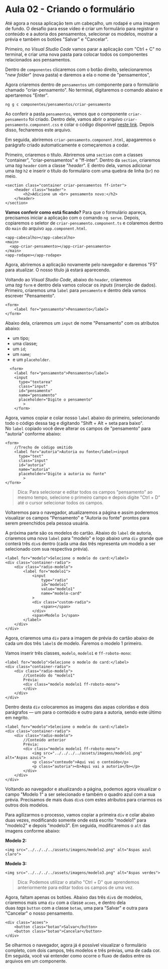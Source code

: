 # Aula 02 - Criando o formulário

Até agora a nossa aplicação tem um cabeçalho, um rodapé e uma imagem de fundo. O desafio para esse vídeo é criar um formulário para registrar o conteúdo e a autoria dos pensamentos, selecionar os modelos, mostrar a prévia e também os botões "Salvar" e "Cancelar".

Primeiro, no *Visual Studio Code* vamos parar a aplicação com "Ctrl + C" no terminal, e criar uma nova pasta para colocar todos os componentes relacionados aos pensamentos.

Dentro de `componentes` clicaremos com o botão direito, selecionaremos "*new folder*" (nova pasta) e daremos a ela o nome de "pensamentos",

Agora criaremos dentro de `pensamentos` um componente para o formulário chamado "criar-pensamento". No terminal, digitaremos o comando abaixo e apertaremos "Enter".

```
ng g c componentes/pensamentos/criar-pensamento
```

Ao conferir a pasta `pensamentos`, vemos que o componente `criar-pensamento` foi criado. Dentro dele, vamos abrir o arquivo `criar-pensamento.component.css` e colar o código disponível [neste link](https://github.com/alura-cursos/2438-angular-memoteca/blob/aula-2/src/app/componentes/pensamentos/criar-pensamento/criar-pensamento.component.css). Depois disso, fecharemos este arquivo.

Em seguida, abriremos `criar-pensamento.component.html`, apagaremos o parágrafo criado automaticamente e começaremos a codar.

Primeiro, criaremos o título. Abriremos uma `section` com a classes "container", "criar-pensamentos" e "ff-inter". Dentro da `section`, criaremos uma *tag* `header` com a classe "*header*". E dentro dela, vamos adicionar uma *tag* `h2` e inserir o título do formulário com uma quebra de linha (`br`) no meio.

```
<section class="container criar-pensamentos ff-inter">
    <header class="header">
        <h2>Adicione um <br> pensamento novo:</h2>
    </header>
</section>
```

**Vamos conferir como está ficando?** Para que o formulário apareça, precisamos iniciar a aplicação com o comando `ng serve`. Depois, copiaremos o seletor de `criar-pensamento.component.ts` e colaremos dentro do `main` do arquivo `app.component.html`.

```
<app-cabecalho></app-cabecalho>
<main>
  <app-criar-pensamento></app-criar-pensamento>
</main>
<app-rodape></app-rodape>
```

Agora, abriremos a aplicação novamente pelo navegador e daremos "F5" para atualizar. O nosso título já estará aparecendo.

Voltando ao *Visual Studio Code*, abaixo do `header`, criaremos uma *tag* `form` e dentro dela vamos colocar os *inputs* (inserção de dados). Primeiro, criaremos uma `label` para `pensamento` e dentro dela vamos escrever "Pensamento".

```
<form>
    <label for="pensamento">Pensamento</label>
</form>
```

Abaixo dela, criaremos um `input` de nome "Pensamento" com os atributos abaixo:

- um tipo;
- uma classe;
- um `id`;
- um `name`;
- e um `placeholder`.

```
  <form>
    <label for="pensamento">Pensamento</label>
    <input
      type="textarea"
      class="input"
      id="pensamento"
      name="pensamento"
      placeholder="Digite o pensamento"
        >
    </form>
```

Agora, vamos copiar e colar nosso `label` abaixo do primeiro, selecionando todo o código dessa tag e digitando "Shift + Alt + seta para baixo". No `label` copiado você deve alterar os campos de "pensamento" para "autoria" conforme abaixo:

```
<form>
    //Trecho de código omitido
    <label for="autoria">Autoria ou fonte</label><input
      type="text"
      class="input"
      id="autoria"
      name="autoria"
      placeholder="Digite a autoria ou fonte"
        >
</form>
```

> Dica: Para selecionar e editar todos os campos "pensamento" ao mesmo tempo, selecione o primeiro campo e depois digite "Ctrl + D" até o cursor selecionar todos os campos.
> 

Voltaremos para o navegador, atualizaremos a página e assim poderemos visualizar os campos "Pensamento" e "Autoria ou fonte" prontos para serem preenchidos pela pessoa usuária.

A próxima parte são os modelos do cartão. Abaixo do `label` de autoria, criaremos uma nova `label` para "modelo" e logo abaixo uma `div` grande que conterá três `div`s dentro (cada uma das três representa um modelo a ser selecionado com sua respectiva prévia).

```
<label for="modelo">Selecione o modelo do card:</label>
<div class="container-radio">
    <div class="radio-modelo">
        <label for="modelo1">
            <input
                type="radio"
                id="modelo1"
                value="modelo1"
                name="modelo-card"
            >
            <div class="custom-radio">
                <span></span>
            </div>
            <span>Modelo 1</span>
        </label>
    </div>
</div>
```

Agora, criaremos uma `div` para a imagem de prévia do cartão abaixo de cada um dos três `label`s de modelo. Faremos o modelo 1 primeiro.

Vamos inserir três classes, `modelo`, `modelo1` e `ff-roboto-mono`:

```
<label for="modelo">Selecione o modelo do card:</label>
<div class="container-radio">
    <div class="radio-modelo">
        //Conteúdo do "modelo1"
        Prévia:
        <div class="modelo modelo1 ff-roboto-mono">
        </div>
    </div>
</div>
```

Dentro desta `div` colocaremos as imagens das aspas coloridas e dois parágrafos — um para o conteúdo e outro para a autoria, sendo este último em negrito.

```
<label for="modelo">Selecione o modelo do card:</label>
<div class="container-radio">
    <div class="radio-modelo">
        //Conteúdo anterior
        Prévia:
        <div class="modelo modelo1 ff-roboto-mono">
            <img src="../../../../assets/imagens/modelo1.png" alt="Aspas azuis">
            <p class="conteudo">Aqui vai o conteúdo</p>
            <p class="autoria"><b>Aqui vai a autoria</b></p>
        </div>
    </div>
</div>
```

Voltando ao navegador e atualizando a página, podemos agora visualizar o campo "Modelo 1" a ser selecionado e também o quadro azul com a sua prévia. Precisamos de mais duas `div`s com estes atributos para criarmos os outros dois modelos.

Para agilizarmos o processo, vamos copiar a primeira `div` e colar abaixo duas vezes, modificando somente onde está escrito "modelo1" para "modelo2" e depois "modelo3". Em seguida, modificaremos o `alt` das imagens conforme abaixo:

**Modelo 2:**

```
<img src="../../../../assets/imagens/modelo2.png" alt="Aspas azul claro">
```

**Modelo 3:**

```
<img src="../../../../assets/imagens/modelo3.png" alt="Aspas verdes">
```

> Dica: Podemos utilizar o atalho "Ctrl + D" que aprendemos anteriormente para editar todos os campos de uma vez.
> 

Agora, faltam apenas os botões. Abaixo das três `div`s de modelos, criaremos mais uma `div` com a classe `acoes`, e dentro dela duas *tags* `button` com a classe `botao`, uma para "Salvar" e outra para "Cancelar" o nosso pensamento.

```
<div class="acoes">
    <button class="botao">Salvar</button>
    <button class="botao">Cancelar</button>
</div>
```

Se olharmos o navegador, agora já é possível visualizar o formulário completo, com dois campos, três modelos e três prévias, uma de cada cor. Em seguida, você vai entender como ocorre o fluxo de dados entre os arquivos em um componente.